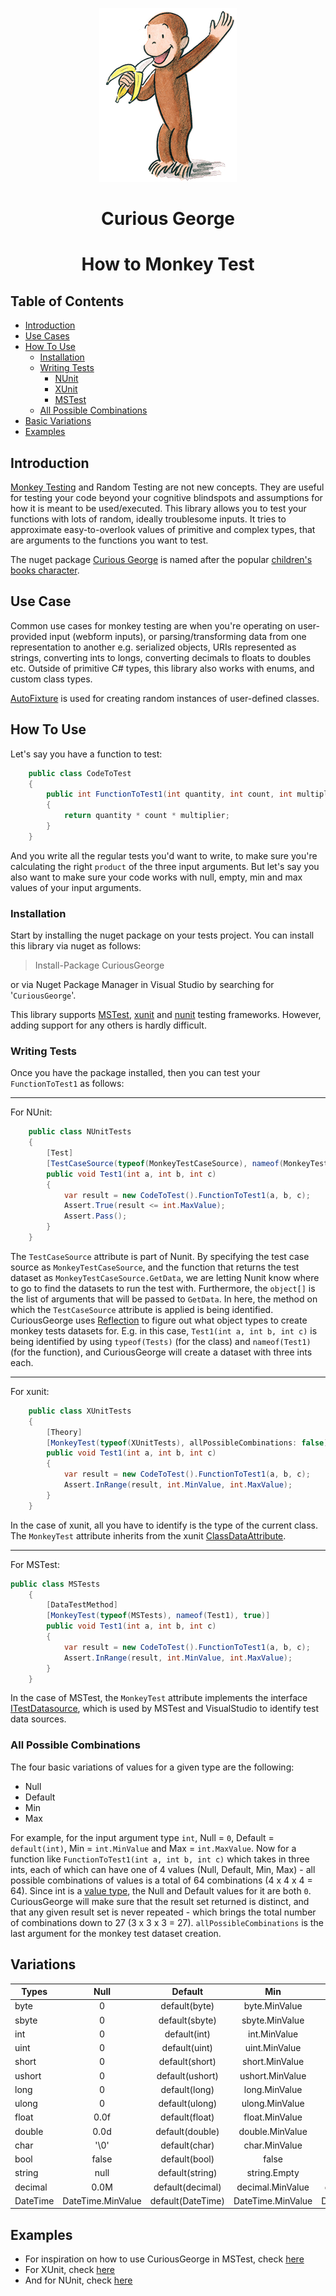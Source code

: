 <p align="center">
    <img src="https://raw.githubusercontent.com/abdulbeard/monkey_testing/master/Curious_George.png"/>
</p>
<p align="center">
<h1 style="text-align: center">Curious George<h1>
</p>


<p align="center">
How to Monkey Test
</p>

## Table of Contents
* [Introduction](#intro)
* [Use Cases](#usecases)
* [How To Use](#howTo)
    * [Installation](#installation)
    * [Writing Tests](#writingTests)
        * [NUnit](#nunitTests)
        * [XUnit](#xunitTests)
        * [MSTest](#msTests)
    * [All Possible Combinations](#allPossibleCombinations)
* [Basic Variations](#basicVariations)
* [Examples](#examples)

<a id="intro"></a>
## Introduction
[Monkey Testing](https://en.wikipedia.org/wiki/Monkey_testing) and Random Testing are not new concepts. They are useful for testing your code beyond your cognitive blindspots and assumptions for how it is meant to be used/executed.
This library allows you to test your functions with lots of random, ideally troublesome inputs. It tries to approximate easy-to-overlook values of primitive and complex types, that are arguments to the functions you want to test.

The nuget package [Curious George](https://www.nuget.org/packages/CuriousGeorge) is named after the popular [children's books character](https://en.wikipedia.org/wiki/Curious_George).

<a id="usecases"></a>
## Use Case
Common use cases for monkey testing are when you're operating on user-provided input (webform inputs), or parsing/transforming data from one representation to another e.g. serialized objects, URIs represented as strings, converting ints to longs, converting decimals to floats to doubles etc. Outside of primitive C# types, this library also works with enums, and custom class types.

[AutoFixture](https://github.com/AutoFixture/AutoFixture) is used for creating random instances of user-defined classes.

<a id="howTo"></a>
## How To Use
Let's say you have a function to test:
``` csharp
    public class CodeToTest
    {
        public int FunctionToTest1(int quantity, int count, int multiplier)
        {
            return quantity * count * multiplier;
        }
    }
```
And you write all the regular tests you'd want to write, to make sure you're calculating the right `product` of the three input arguments. But let's say you also want to make sure your code works with null, empty, min and max values of your input arguments.

<a id="installation"></a>
### Installation
Start by installing the nuget package on your tests project.
You can install this library via nuget as follows:
> Install-Package CuriousGeorge

or via Nuget Package Manager in Visual Studio by searching for '`CuriousGeorge`'.

This library supports [MSTest](https://en.wikipedia.org/wiki/Visual_Studio_Unit_Testing_Framework), [xunit](https://xunit.github.io/) and [nunit](http://nunit.org/) testing frameworks. However, adding support for any others is hardly difficult.

<a id="writingTests"></a>
### Writing Tests
Once you have the package installed, then you can test your `FunctionToTest1` as follows:

---
<a id="nunitTests"></a>
For NUnit:
``` csharp
    public class NUnitTests
    {
        [Test]
        [TestCaseSource(typeof(MonkeyTestCaseSource), nameof(MonkeyTestCaseSource.GetData), new object[] {typeof(NUnitTests), nameof(Test1), true})]
        public void Test1(int a, int b, int c)
        {
            var result = new CodeToTest().FunctionToTest1(a, b, c);
            Assert.True(result <= int.MaxValue);
            Assert.Pass();
        }
    }
```
The `TestCaseSource` attribute is part of Nunit. By specifying the test case source as `MonkeyTestCaseSource`, and the function that returns the test dataset as `MonkeyTestCaseSource.GetData`, we are letting Nunit know where to go to find the datasets to run the test with. Furthermore, the `object[]` is the list of arguments that will be passed to `GetData`. In here, the method on which the `TestCaseSource` attribute is applied is being identified. CuriousGeorge uses [Reflection](#https://docs.microsoft.com/en-us/dotnet/framework/reflection-and-codedom/reflection) to figure out what object types to create monkey tests datasets for. E.g. in this case, `Test1(int a, int b, int c)` is being identified by using `typeof(Tests)` (for the class) and `nameof(Test1)` (for the function), and CuriousGeorge will create a dataset with three ints each.

---
<a id="xunitTests"></a>
For xunit:
``` csharp
    public class XUnitTests
    {
        [Theory]
        [MonkeyTest(typeof(XUnitTests), allPossibleCombinations: false)]
        public void Test1(int a, int b, int c)
        {
            var result = new CodeToTest().FunctionToTest1(a, b, c);
            Assert.InRange(result, int.MinValue, int.MaxValue);
        }
    }
```
In the case of xunit, all you have to identify is the type of the current class. The `MonkeyTest` attribute inherits from the xunit [ClassDataAttribute](https://github.com/xunit/xunit/blob/master/src/xunit.core/ClassDataAttribute.cs).

---
<a id="msTests"></a>
For MSTest:
``` csharp
public class MSTests
    {
        [DataTestMethod]
        [MonkeyTest(typeof(MSTests), nameof(Test1), true)]
        public void Test1(int a, int b, int c)
        {
            var result = new CodeToTest().FunctionToTest1(a, b, c);
            Assert.InRange(result, int.MinValue, int.MaxValue);
        }
    }
```
In the case of MSTest, the `MonkeyTest` attribute implements the interface [ITestDatasource](https://github.com/Microsoft/testfx/blob/master/src/Adapter/PlatformServices.Interface/ITestDataSource.cs), which is used by MSTest and VisualStudio to identify test data sources.

<a id="allPossibleCombinations"></a>
### All Possible Combinations
The four basic variations of values for a given type are the following:
* Null
* Default
* Min
* Max

For example, for the input argument type `int`, Null = `0`, Default = `default(int)`, Min = `int.MinValue` and Max = `int.MaxValue`. Now for a function like `FunctionToTest1(int a, int b, int c)` which takes in three ints, each of which can have one of 4 values (Null, Default, Min, Max) - all possible combinations of values is a total of 64 combinations (4 x 4 x 4 = 64).
Since int is a [value type](https://docs.microsoft.com/en-us/dotnet/csharp/language-reference/keywords/value-types), the Null and Default values for it are both `0`. 
CuriousGeorge will make sure that the result set returned is distinct, and that any given result set is never repeated - which brings the total number of combinations down to 27 (3 x 3 x 3 = 27).
`allPossibleCombinations` is the last argument for the monkey test dataset creation.

<a id="basicVariations"></a>
## Variations

| Types        | Null          | Default       | Min           | Max       |
| ------------- |:-------------:|:-------------:|:-------------:|:-------------:|
| byte           | 0 | default(byte) |byte.MinValue|byte.MaxValue|
| sbyte           | 0 | default(sbyte) |sbyte.MinValue|sbyte.MaxValue|
| int           | 0 | default(int) |int.MinValue|int.MaxValue|
| uint           | 0 | default(uint) |uint.MinValue|uint.MaxValue|
| short           | 0 | default(short) |short.MinValue|short.MaxValue|
| ushort           | 0 | default(ushort) |ushort.MinValue|ushort.MaxValue|
| long           | 0 | default(long) |long.MinValue|long.MaxValue|
| ulong           | 0 | default(ulong) |ulong.MinValue|ulong.MaxValue|
| float           | 0.0f | default(float) |float.MinValue|float.MaxValue|
| double           | 0.0d | default(double) |double.MinValue|double.MaxValue|
| char           | '\0' | default(char) |char.MinValue|char.MaxValue|
| bool           | false | default(bool) |false|false|
| string           | null | default(string) |string.Empty|[GetStringMax()](https://github.com/abdulbeard/monkey_testing/blob/c3337a3240fae6e4fca573f24f968cc5195b4f83/MonkeyTesting/DataVariationsByType.cs#L135)|
| decimal           | 0.0M | default(decimal) |decimal.MinValue|decimal.MaxValue|
| DateTime           | DateTime.MinValue | default(DateTime) |DateTime.MinValue|DateTime.MaxValue|



<a id="examples"></a>
## Examples
* For inspiration on how to use CuriousGeorge in MSTest, check [here](https://github.com/abdulbeard/monkey_testing/tree/master/MonkeyTesting.Tests.Mstest)
* For XUnit, check [here](https://github.com/abdulbeard/monkey_testing/tree/master/MonkeyTesting.Tests.Xunit)
* And for NUnit, check [here](https://github.com/abdulbeard/monkey_testing/tree/master/MonkeyTesting.Tests.NUnit)



